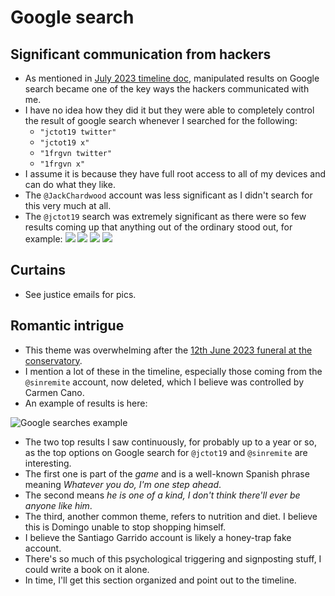 # Google search

<div id="google_translate_element"></div>
<script type="text/javascript" src="//translate.google.com/translate_a/element.js?cb=googleTranslateElementInit"></script>
<script type="text/javascript">
function googleTranslateElementInit() {
  new google.translate.TranslateElement({pageLanguage: 'en'}, 'google_translate_element');
}
</script>

## Significant communication from hackers

- As mentioned in [July 2023 timeline doc](../timeline/2023/july.md#google-search), manipulated results on Google search became one of the key ways the hackers communicated with me.
- I have no idea how they did it but they were able to completely control the result of google search whenever I searched for the following:
    - `"jctot19 twitter"`
    - `"jctot19 x"`
    - `"1frgvn twitter"`
    - `"1frgvn x"`
- I assume it is because they have full root access to all of my devices and can do what they like.
- The `@JackChardwood` account was less significant as I didn't search for this very much at all.
- The `@jctot19` search was extremely significant as there were so few results coming up that anything out of the ordinary stood out, for example:
    ![](../content/tweets/igual3.png)
    ![](../content/images/google-searches/Screenshot%202024-11-29%20at%2012.37.54.png)
    ![](../content/images/google-searches/Screenshot%202024-11-29%20at%2012.38.00.png)
    ![](../content/images/google-searches/Screenshot%202024-11-29%20at%2012.38.07.png)

## Curtains

- See justice emails for pics.

## Romantic intrigue

- This theme was overwhelming after the [12th June 2023 funeral at the conservatory](../timeline/2023/june.md#monday-12th-june-2023).
- I mention a lot of these in the timeline, especially those coming from the `@sinremite` account, now deleted, which I believe was controlled by Carmen Cano.
- An example of results is here:

![Google searches example](../content/images/google-searches-example.jpg)

- The two top results I saw continuously, for probably up to a year or so, as the top options on Google search for `@jctot19` and `@sinremite` are interesting.
- The first one is part of the *game* and is a well-known Spanish phrase meaning *Whatever you do, I'm one step ahead*.
- The second means *he is one of a kind, I don't think there'll ever be anyone like him*.
- The third, another common theme, refers to nutrition and diet. I believe this is Domingo unable to stop shopping himself.
- I believe the Santiago Garrido account is likely a honey-trap fake account.
- There's so much of this psychological triggering and signposting stuff, I could write a book on it alone.
- In time, I'll get this section organized and point out to the timeline.
